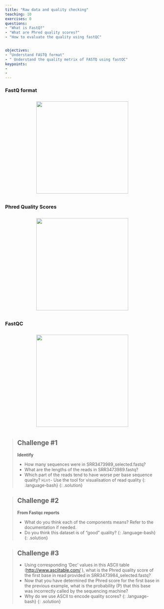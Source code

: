 ```yaml
---
title: "Raw data and quality checking"
teaching: 10
exercises: 0
questions:
- "What is FastQ?"
- "What are Phred quality scores?"
- "How to evaluate the quality using fastQC"


objectives:
- "Understand FASTQ format"
- " Understand the quality metrix of FASTQ using fastQC"
keypoints:
- 
- 
---
```


### FastQ format
<p align="center">
  <img src="{{ page.root }}/fig/fastq_format.jpg" style="margin:10px;height:300px"/>
</p>

### Phred Quality Scores

<p align="center">
  <img src="{{ page.root }}/fig/Phred_quality.png" style="margin:10px;height:300px"/>
</p>


### FastQC
<p align="center">
  <img src="{{ page.root }}/fig/fastqQC.png" style="margin:10px;height:300px"/>
</p>


> ## Challenge #1
> __Identify__
>
> - How many sequences were in SRR3473989_selected.fastq?
> - What are the lengths of the reads in SRR3473989.fastq?
> - Which part of the reads tend to have worse per base sequence quality? `Hint`- Use the tool for visualisation of read quality 
> {: .language-bash}
{: .solution}

> ## Challenge #2
> __From Fastqc reports__
> - What do you think each of the components means? Refer to the documentation if needed.
> - Do you think this dataset is of “good” quality? 
> {: .language-bash}
{: .solution}

> ## Challenge #3
> - Using corresponding ‘Dec’ values in this ASCII table (http://www.asciitable.com/ ), what is the Phred quality score of the first base in read provided in SRR3473984_selected.fastq?
> - Now that you have determined the Phred score for the first base in the previous example, what is the probability (P) that this base was incorrectly called by the sequencing machine?
> - Why do we use ASCII to encode quality scores?
> {: .language-bash}
{: .solution}
